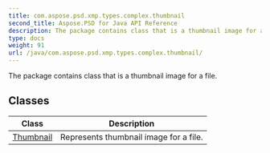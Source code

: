 ```yaml
---
title: com.aspose.psd.xmp.types.complex.thumbnail
second_title: Aspose.PSD for Java API Reference
description: The package contains class that is a thumbnail image for a file.
type: docs
weight: 91
url: /java/com.aspose.psd.xmp.types.complex.thumbnail/
---
```



The package contains class that is a thumbnail image for a file.


## Classes

| Class | Description |
| --- | --- |
| [Thumbnail](../com.aspose.psd.xmp.types.complex.thumbnail/thumbnail) | Represents thumbnail image for a file. |
